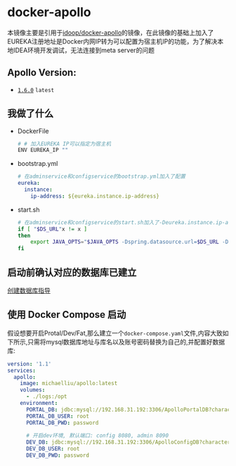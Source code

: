 # docker-apollo
本镜像主要是引用于[idoop/docker-apollo](https://github.com/idoop/docker-apollo)的镜像，在此镜像的基础上加入了EUREKA注册地址是Docker内网IP转为可以配置为宿主机IP的功能，为了解决本地IDEA环境开发调试，无法连接到meta server的问题

## Apollo Version: 

- [`1.6.0`](https://github.com/ctripcorp/apollo/releases/tag/v1.6.0) `latest`

## 我做了什么

* DockerFile

  ```bash
  # # 加入EUREKA IP可以指定为宿主机
  ENV EUREKA_IP ""
  ```

* bootstrap.yml

  ```yml
  # 在adminservice和configservice的bootstrap.yml加入了配置
  eureka:
    instance:
      ip-address: ${eureka.instance.ip-address}
  ```

* start.sh

  ```bash
  # 在adminservice和configservice的start.sh加入了-Deureka.instance.ip-address=$EUREKA_IP的启动参数
  if [ "$DS_URL"x != x ]
  then
      export JAVA_OPTS="$JAVA_OPTS -Dspring.datasource.url=$DS_URL -Dspring.datasource.username=$DS_USERNAME -Dspring.datasource.password=$DS_PASSWORD -Deureka.instance.ip-address=$EUREKA_IP"
  fi
  ```

## 启动前确认对应的数据库已建立

[创建数据库指导](https://github.com/ctripcorp/apollo/wiki/%E5%88%86%E5%B8%83%E5%BC%8F%E9%83%A8%E7%BD%B2%E6%8C%87%E5%8D%97#21-%E5%88%9B%E5%BB%BA%E6%95%B0%E6%8D%AE%E5%BA%93)

## 使用 Docker Compose 启动
假设想要开启Protal/Dev/Fat,那么建立一个`docker-compose.yaml`文件,内容大致如下所示,只需将mysql数据库地址与库名以及账号密码替换为自己的,并配置好数据库:
``` yaml
version: '1.1'
services:
  apollo:
    image: michaelliu/apollo:latest
    volumes:
      - ./logs:/opt
    environment:
      PORTAL_DB: jdbc:mysql://192.168.31.192:3306/ApolloPortalDB?characterEncoding=utf8
      PORTAL_DB_USER: root
      PORTAL_DB_PWD: password
      
      # 开启dev环境, 默认端口: config 8080, admin 8090
      DEV_DB: jdbc:mysql://192.168.31.192:3306/ApolloConfigDB?characterEncoding=utf8
      DEV_DB_USER: root
      DEV_DB_PWD: password
```